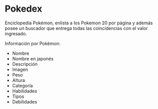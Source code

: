 # Pokedex

Enciclopedia Pokémon, enlista a los Pokemon 20 por página y además posee un buscador que entrega todas las coincidencias con el valor ingresado.

Información por Pokémon:
+ Nombre
+ Nombre en japonés
+ Descripción
+ Imagen
+ Peso
+ Altura
+ Categoría
+ Habilidades
+ Tipos
+ Debilidades